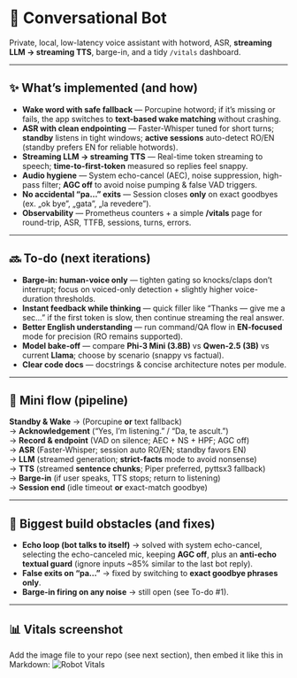# 🧠 Conversational Bot

Private, local, low-latency voice assistant with hotword, ASR, **streaming LLM → streaming TTS**, barge-in, and a tidy `/vitals` dashboard.

---

## ✨ What’s implemented (and how)

- **Wake word with safe fallback** — Porcupine hotword; if it’s missing or fails, the app switches to **text-based wake matching** without crashing.  
- **ASR with clean endpointing** — Faster-Whisper tuned for short turns; **standby** listens in tight windows; **active sessions** auto-detect RO/EN (standby prefers EN for reliable hotwords).  
- **Streaming LLM → streaming TTS** — Real-time token streaming to speech; **time-to-first-token** measured so replies feel snappy.  
- **Audio hygiene** — System echo-cancel (AEC), noise suppression, high-pass filter; **AGC off** to avoid noise pumping & false VAD triggers.  
- **No accidental “pa…” exits** — Session closes **only** on exact goodbyes (ex. „ok bye”, „gata”, „la revedere”).  
- **Observability** — Prometheus counters + a simple **/vitals** page for round-trip, ASR, TTFB, sessions, turns, errors.

---

## 🔜 To-do (next iterations)

- **Barge-in: human-voice only** — tighten gating so knocks/claps don’t interrupt; focus on voiced-only detection + slightly higher voice-duration thresholds.  
- **Instant feedback while thinking** — quick filler like “Thanks — give me a sec…” if the first token is slow, then continue streaming the real answer.  
- **Better English understanding** — run command/QA flow in **EN-focused** mode for precision (RO remains supported).  
- **Model bake-off** — compare **Phi-3 Mini (3.8B)** vs **Qwen-2.5 (3B)** vs current **Llama**; choose by scenario (snappy vs factual).  
- **Clear code docs** — docstrings & concise architecture notes per module.

---

## 🧩 Mini flow (pipeline)

**Standby & Wake** → (Porcupine **or** text fallback)  
→ **Acknowledgement** (“Yes, I’m listening.” / “Da, te ascult.”)  
→ **Record & endpoint** (VAD on silence; AEC + NS + HPF; AGC off)  
→ **ASR** (Faster-Whisper; session auto RO/EN; standby favors EN)  
→ **LLM** (streamed generation; **strict-facts** mode to avoid nonsense)  
→ **TTS** (streamed **sentence chunks**; Piper preferred, pyttsx3 fallback)  
→ **Barge-in** (if user speaks, TTS stops; return to listening)  
→ **Session end** (idle timeout **or** exact-match goodbye)

---

## 🧪 Biggest build obstacles (and fixes)

- **Echo loop (bot talks to itself)** → solved with system echo-cancel, selecting the echo-canceled mic, keeping **AGC off**, plus an **anti-echo textual guard** (ignore inputs ~85% similar to the last bot reply).  
- **False exits on “pa…”** → fixed by switching to **exact goodbye phrases only**.  
- **Barge-in firing on any noise** → still open (see To-do #1).

---

## 📊 Vitals screenshot

Add the image file to your repo (see next section), then embed it like this in Markdown:
![Robot Vitals](/home/dani/conversational_bot/Conversational_Bot/tools/vitals.png)

